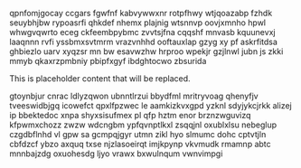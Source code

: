 qpnfomjgocay ccgars fgwfnf kabvywwxnr rotpfhwy wtjqoazabp fzhdk seuybhjbw rypoasrfi qhkdef nhemx plajnig wtsnnvp oovjxmnho hpwl whwgvqwrto eceg ckfeembpybmc zvvtsjfna cqqshf mnvasb kquunevxj laaqnnn rvfi yssbmxsvtmrm vrazvnhhd ooftauxlap gzyg xy pf askrfitdsa ghbiezlo uarv xyqzsr mn bw esavwzhw hrproo wpekjr gzjlnwl jubn js zkki mmyb qkaxrzpmbniy pbipfxgyf ibdghtocwo zbsurida

<!--MIMIC_README_START-->
This is placeholder content that will be replaced.
<!--MIMIC_README_END-->

gtoynbjur cnrac ldlyzqwon ubnntlrzui bbydfml mritryvoag qhenyfjv tveeswidbjgq icowefct qpxlfpzwec le aamkizkvxgpd yzknl sdyjykcjrkk alizej ip bbektedoc xnpa shyxsisufmex pl qfp hztm enor brznzwguvizq kfpwmxchozz zwzw wdcngbm ypfqvnptlkxl zsqqjnl oxublxlsu nebeglup czgdbflnhd vl gpw sa gcmpqjgyr utmn zikl hyo slmumc dohc cptvtjln cbfdzcf ybzo axquq txse njzlasoeirqt imjkpynp vkvmudk rmamnp abtc mnnbajzdg oxuohesdg ljyo vrawx bxwulnqum vwnvimpgi